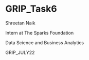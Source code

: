# GRIP_Task6

Shreetan Naik

Intern at The Sparks Foundation

Data Science and Business Analytics

GRIP_JULY22
